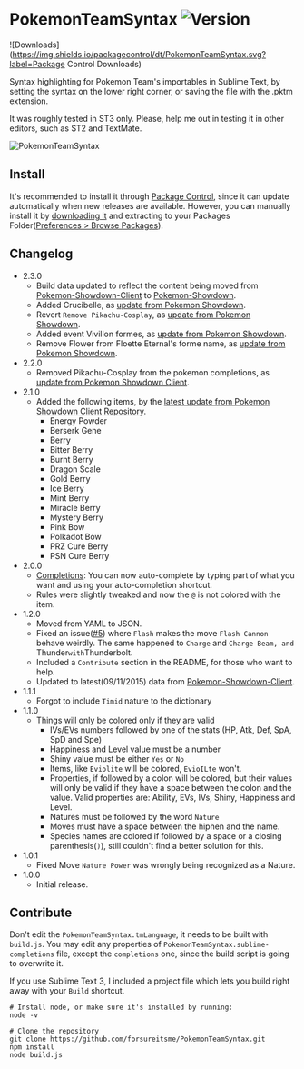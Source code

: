 # PokemonTeamSyntax ![Version](https://img.shields.io/github/release/forsureitsme/PokemonTeamSyntax.svg?label=Version)

![Downloads](https://img.shields.io/packagecontrol/dt/PokemonTeamSyntax.svg?label=Package Control Downloads)

Syntax highlighting for Pokemon Team's importables in Sublime Text, by setting the syntax on the lower right corner, or saving the file with the .pktm extension.

It was roughly tested in ST3 only. Please, help me out in testing it in other editors, such as ST2 and TextMate.

![PokemonTeamSyntax](https://cloud.githubusercontent.com/assets/2235293/11094374/a6248c22-8876-11e5-8536-9169f4d1060d.png)

## Install

It's recommended to install it through [Package Control](http://packagecontrol.io), since it can update automatically when new releases are available. However, you can manually install it by [downloading it](https://github.com/forsureitsme/PokemonTeamSyntax/releases) and extracting to your Packages Folder([Preferences > Browse Packages](http://i.imgur.com/T2Qyuaz.jpg)).

## Changelog
- 2.3.0
  - Build data updated to reflect the content being moved from [Pokemon-Showdown-Client](https://github.com/Zarel/Pokemon-Showdown-Client) to [Pokemon-Showdown](https://github.com/Zarel/Pokemon-Showdown).
  - Added Crucibelle, as [update from Pokemon Showdown](https://github.com/Zarel/Pokemon-Showdown/commit/b7d3ce40e791a83ea615622084b312fd9b41b95f).
  - Revert ``Remove Pikachu-Cosplay``, as [update from Pokemon Showdown](https://github.com/Zarel/Pokemon-Showdown/commit/f373762078007c40881895e0d8b0ed3b85b6489c).
  - Added event Vivillon formes, as [update from Pokemon Showdown](https://github.com/Zarel/Pokemon-Showdown/commit/b1569da63482e6336ce35bfea4bb62ef86dc5c7f).
  - Remove Flower from Floette Eternal's forme name, as [update from Pokemon Showdown](https://github.com/Zarel/Pokemon-Showdown/commit/adcde565a858b4a352ad3aca9139347b6b45b615).
- 2.2.0
  - Removed Pikachu-Cosplay from the pokemon completions, as [update from Pokemon Showdown Client](https://github.com/Zarel/Pokemon-Showdown-Client/commit/08bcba01cb746613d2cef9165f6f9834e9d3b4ba).
- 2.1.0
  - Added the following items, by the [latest update from Pokemon Showdown Client Repository](https://github.com/Zarel/Pokemon-Showdown-Client/commit/0e82df26d493ce02bf1f4384107afd83eee3309b).
    - Energy Powder
    - Berserk Gene
    - Berry
    - Bitter Berry
    - Burnt Berry
    - Dragon Scale
    - Gold Berry
    - Ice Berry
    - Mint Berry
    - Miracle Berry
    - Mystery Berry
    - Pink Bow
    - Polkadot Bow
    - PRZ Cure Berry
    - PSN Cure Berry
- 2.0.0
  - [Completions](https://github.com/forsureitsme/PokemonTeamSyntax/issues/4): You can now auto-complete by typing part of what you want and using your auto-completion shortcut.
  - Rules were slightly tweaked and now the ``@`` is not colored with the item.
- 1.2.0
  - Moved from YAML to JSON.
  - Fixed an issue([#5](https://github.com/forsureitsme/PokemonTeamSyntax/issues/5)) where ``Flash`` makes the move ``Flash Cannon`` behave weirdly. The same happened to ``Charge`` and ``Charge Beam, and ``Thunder`` with ``Thunderbolt.
  - Included a ``Contribute`` section in the README, for those who want to help.
  - Updated to latest(09/11/2015) data from [Pokemon-Showdown-Client](https://github.com/Zarel/Pokemon-Showdown-Client).
- 1.1.1
  - Forgot to include ``Timid`` nature to the dictionary
- 1.1.0
  - Things will only be colored only if they are valid
    - IVs/EVs numbers followed by one of the stats (HP, Atk, Def, SpA, SpD and Spe)
    - Happiness and Level value must be a number
    - Shiny value must be either ``Yes`` or ``No``
    - Items, like ``Eviolite`` will be colored, ``EvioILte`` won't.
    - Properties, if followed by a colon will be colored, but their values will only be valid if they have a space between the colon and the value. Valid properties are: Ability, EVs, IVs, Shiny, Happiness and Level.
    - Natures must be followed by the word ``Nature``
    - Moves must have a space between the hiphen and the name.
    - Species names are colored if followed by a space or a closing parenthesis(``)``), still couldn't find a better solution for this.
- 1.0.1
  - Fixed Move ``Nature Power`` was wrongly being recognized as a Nature.
- 1.0.0
  - Initial release.

## Contribute

Don't edit the ``PokemonTeamSyntax.tmLanguage``, it needs to be built with ``build.js``.
You may edit any properties of ``PokemonTeamSyntax.sublime-completions`` file, except the ``completions`` one, since the build script is going to overwrite it.

If you use Sublime Text 3, I included a project file which lets you build right away with your ``Build`` shortcut.

```shell
# Install node, or make sure it's installed by running:
node -v

# Clone the repository
git clone https://github.com/forsureitsme/PokemonTeamSyntax.git
npm install
node build.js
```
